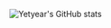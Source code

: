 

![Yetyear's GitHub stats](https://github-readme-stats.vercel.app/api?username=yetyear&show_icons=true&theme=radical)
